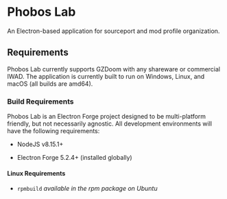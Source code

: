 # Phobos Lab

An Electron-based application for sourceport and mod profile organization.

## Requirements

Phobos Lab currently supports GZDoom with any shareware or commercial IWAD. The application is currently built to run on Windows, Linux, and macOS (all builds are amd64).

### Build Requirements

Phobos Lab is an Electron Forge project designed to be multi-platform friendly, but not necessarily agnostic. All development environments will have the following requirements:

* NodeJS v8.15.1+

* Electron Forge 5.2.4+ (installed globally)

#### Linux Requirements

* `rpmbuild` *available in the rpm package on Ubuntu*

